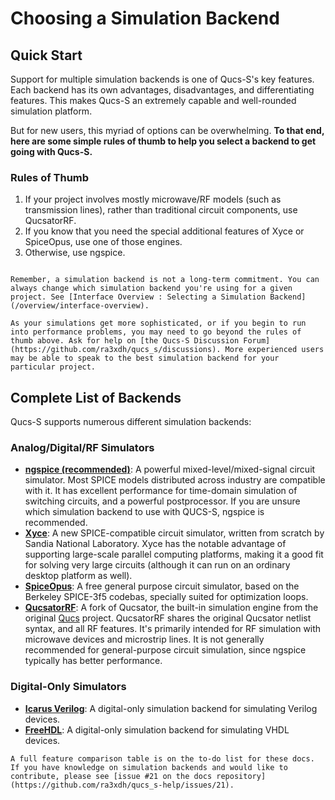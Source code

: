 # Choosing a Simulation Backend

## Quick Start

Support for multiple simulation backends is one of Qucs-S's key features. Each backend has its own advantages, disadvantages, and differentiating features. This makes Qucs-S an extremely capable and well-rounded simulation platform.

But for new users, this myriad of options can be overwhelming. **To that end, here are some simple rules of thumb to help you select a backend to get going with Qucs-S.**

### Rules of Thumb

1. If your project involves mostly microwave/RF models (such as transmission lines), rather than traditional circuit components, use QucsatorRF.
2. If you know that you need the special additional features of Xyce or SpiceOpus, use one of those engines.
3. Otherwise, use ngspice.

```{tip}

Remember, a simulation backend is not a long-term commitment. You can always change which simulation backend you're using for a given project. See [Interface Overview : Selecting a Simulation Backend](/overview/interface-overview).

```

```{caution}
As your simulations get more sophisticated, or if you begin to run into performance problems, you may need to go beyond the rules of thumb above. Ask for help on [the Qucs-S Discussion Forum](https://github.com/ra3xdh/qucs_s/discussions). More experienced users may be able to speak to the best simulation backend for your particular project.
```

## Complete List of Backends

Qucs-S supports numerous different simulation backends:

### Analog/Digital/RF Simulators
* **[ngspice (recommended)](https://ngspice.sourceforge.io/)**: A powerful mixed-level/mixed-signal circuit simulator. Most SPICE models distributed across industry are compatible with it. It has excellent performance for time-domain simulation of switching circuits, and a powerful postprocessor. If you are unsure which simulation backend to use with QUCS-S, ngspice is recommended.
* **[Xyce](https://xyce.sandia.gov/)**: A new SPICE-compatible circuit simulator, written from scratch by Sandia National Laboratory. Xyce has the notable advantage of supporting large-scale parallel computing platforms, making it a good fit for solving very large circuits (although it can run on an ordinary desktop platform as well).
* **[SpiceOpus](https://www.spiceopus.si/)**: A free general purpose circuit simulator, based on the Berkeley SPICE-3f5 codebas, specially suited for optimization loops.
* **[QucsatorRF](https://github.com/ra3xdh/qucsator_rf)**: A fork of Qucsator, the built-in simulation engine from the original [Qucs](https://qucs.sourceforge.net) project. QucsatorRF shares the original Qucsator netlist syntax, and all RF features. It's primarily intended for RF simulation with microwave devices and microstrip lines. It is not generally recommended for general-purpose circuit simulation, since ngspice typically has better performance.

### Digital-Only Simulators
* **[Icarus Verilog](https://steveicarus.github.io/iverilog/)**: A digital-only simulation backend for simulating Verilog devices.
* **[FreeHDL](http://freehdl.seul.org/)**: A digital-only simulation backend for simulating VHDL devices.

```{note}
A full feature comparison table is on the to-do list for these docs. If you have knowledge on simulation backends and would like to contribute, please see [issue #21 on the docs repository](https://github.com/ra3xdh/qucs_s-help/issues/21).
```
